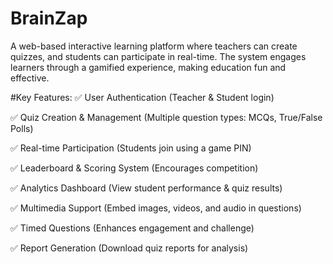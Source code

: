 # BrainZap
A web-based interactive learning platform where teachers can create quizzes, and students can participate in real-time. The system engages learners through a gamified experience, making education fun and effective.


#Key Features:
✅ User Authentication (Teacher &amp; Student login)

✅ Quiz Creation &amp; Management (Multiple question types: MCQs, True/False
Polls)

✅ Real-time Participation (Students join using a game PIN)

✅ Leaderboard &amp; Scoring System (Encourages competition)

✅ Analytics Dashboard (View student performance &amp; quiz results)

✅ Multimedia Support (Embed images, videos, and audio in questions)

✅ Timed Questions (Enhances engagement and challenge)

✅ Report Generation (Download quiz reports for analysis)
